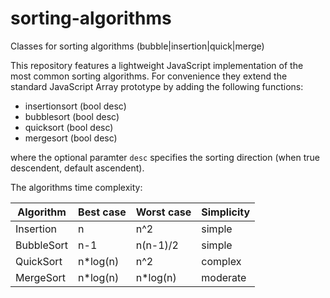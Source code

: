 # sorting-algorithms
Classes for sorting algorithms (bubble|insertion|quick|merge)

This repository features a lightweight JavaScript implementation of the most common sorting algorithms. For convenience they extend the standard JavaScript Array prototype by adding the following functions:

- insertionsort (bool desc)
- bubblesort (bool desc)
- quicksort (bool desc)
- mergesort (bool desc)

where the optional paramter `desc` specifies the sorting direction (when true descendent, default ascendent).

The algorithms time complexity:

| Algorithm | Best case | Worst case |Simplicity|
|-----------|-----------|------------|----------|
|Insertion  |n          |n^2         |simple    |
|BubbleSort |n-1        |n(n-1)/2    |simple    |
|QuickSort  |n*log(n)   |n^2         |complex   |
|MergeSort  |n*log(n)   |n*log(n)    |moderate  |
